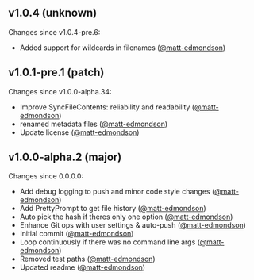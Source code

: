 ## v1.0.4 (unknown)

Changes since v1.0.4-pre.6:

- Added support for wildcards in filenames ([@matt-edmondson](https://github.com/matt-edmondson))

## v1.0.1-pre.1 (patch)

Changes since v1.0.0-alpha.34:

- Improve SyncFileContents: reliability and readability ([@matt-edmondson](https://github.com/matt-edmondson))
- renamed metadata files ([@matt-edmondson](https://github.com/matt-edmondson))
- Update license ([@matt-edmondson](https://github.com/matt-edmondson))

## v1.0.0-alpha.2 (major)

Changes since 0.0.0.0:

- Add debug logging to push and minor code style changes ([@matt-edmondson](https://github.com/matt-edmondson))
- Add PrettyPrompt to get file history ([@matt-edmondson](https://github.com/matt-edmondson))
- Auto pick the hash if theres only one option ([@matt-edmondson](https://github.com/matt-edmondson))
- Enhance Git ops with user settings & auto-push ([@matt-edmondson](https://github.com/matt-edmondson))
- Initial commit ([@matt-edmondson](https://github.com/matt-edmondson))
- Loop continuously if there was no command line args ([@matt-edmondson](https://github.com/matt-edmondson))
- Removed test paths ([@matt-edmondson](https://github.com/matt-edmondson))
- Updated readme ([@matt-edmondson](https://github.com/matt-edmondson))


